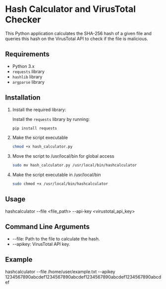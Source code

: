 # Hash Calculator and VirusTotal Checker

This Python application calculates the SHA-256 hash of a given file and queries this hash on the VirusTotal API to check if the file is malicious.

## Requirements

- Python 3.x
- `requests` library
- `hashlib` library
- `argparse` library

## Installation

1. Install the required library:

   Install the `requests` library by running:
   ```sh
   pip install requests
2. Make the script executable
   ```sh
   chmod +x hash_calculator.py
   
4. Move the script to /usr/local/bin for global access

   ```sh
   sudo mv hash_calculator.py /usr/local/bin/hashcalculator

6. Make the script executable in /usr/local/bin

   ```sh
   sudo chmod +x /usr/local/bin/hashcalculator

## Usage

hashcalculator --file <file_path> --api-key <virustotal_api_key>

## Command Line Arguments

* --file: Path to the file to calculate the hash.
* --apikey: VirusTotal API key.

## Example

hashcalculator --file /home/user/example.txt --apikey 1234567890abcdef1234567890abcdef1234567890abcdef1234567890abcdef   
